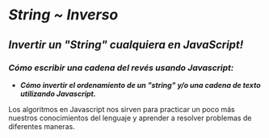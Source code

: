 # **_String ~ Inverso_**

## **_Invertir un "String" cualquiera en JavaScript!_**

### **_Cómo escribir una cadena del revés usando Javascript:_**

- **_Cómo invertir el ordenamiento de un "string" y/o una cadena de texto utilizando Javascript._**

Los algoritmos en Javascript nos sirven para practicar un poco más nuestros conocimientos del lenguaje y aprender a resolver problemas de diferentes maneras.
